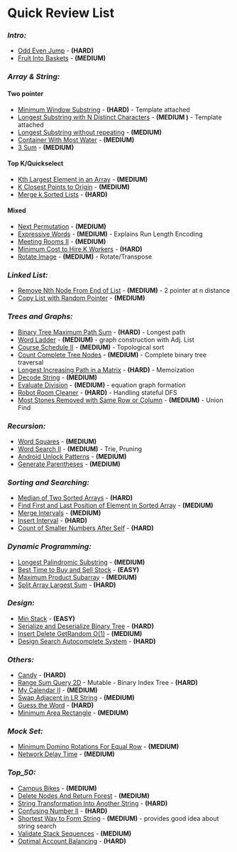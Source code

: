 # **Quick Review List**

### _**Intro:**_
* [Odd Even Jump](intro/OddEvenJump.java) - **(HARD)**
* [Fruit Into Baskets](intro/OddEvenJump.java) - **(MEDIUM)**

### _**Array & String:**_
#### **Two pointer**
* [Minimum Window Substring](arraynstring/MinimumWindowSubstring.java) - **(HARD)** - Template attached
* [Longest Substring with N Distinct Characters](arraynstring/LongestSubstrWithNDistinctChars.java) - **(MEDIUM
)** - Template attached
* [Longest Substring without repeating](arraynstring/LongestSubstringWithourRepeat.java) - **(MEDIUM)**
* [Container With Most Water](arraynstring/ContainerWithMostWater.java) - **(MEDIUM)**
* [3 Sum](arraynstring/ThreeSum.java) - **(MEDIUM)**
#### **Top K/Quickselect**
* [Kth Largest Element in an Array](arraynstring/KthLargestInArray.java) - **(MEDIUM)**
* [K Closest Points to Origin](arraynstring/KClosestPointsToOrigin.java) - **(MEDIUM)**
* [Merge k Sorted Lists](arraynstring/MergeKLists.java) - **(HARD)**
#### **Mixed**
* [Next Permutation](arraynstring/NextPermutation.java) - **(MEDIUM)**
* [Expressive Words](arraynstring/ExpressiveWords.java) - **(MEDIUM)** - Explains Run Length Encoding
* [Meeting Rooms II](arraynstring/MeetingRoomsII.java) - **(MEDIUM)**
* [Minimum Cost to Hire K Workers](arraynstring/MinCostToHireKWorkers.java) - **(HARD)**
* [Rotate Image](arraynstring/RotateImage.java) - **(MEDIUM)** - Rotate/Transpose

### _**Linked List:**_
* [Remove Nth Node From End of List](list/RemoveNthNodeFromEnd.java) - **(MEDIUM)** - 2 pointer at n distance
* [Copy List with Random Pointer](list/CopyListwithRandomPointer.java) - **(MEDIUM)**

### _**Trees and Graphs:**_
* [Binary Tree Maximum Path Sum](treesngrapsh/BinaryTreeMaxPathSum.java) - **(HARD)** - Longest path
* [Word Ladder](treesngrapsh/WordLadder.java) - **(MEDIUM)** - graph construction with Adj. List
* [Course Schedule II](treesngrapsh/CourseScheduleII.java) - **(MEDIUM)** - Topological sort
* [Count Complete Tree Nodes](treesngrapsh/CountCompleteTreeNodes.java) - **(MEDIUM)** - Complete binary tree traversal
* [Longest Increasing Path in a Matrix](treesngrapsh/LongestIncreasingPathInMatrix.java) - **(HARD)** - Memoization
* [Decode String](treesngrapsh/DecodeString.java) - **(MEDIUM)**
* [Evaluate Division](treesngrapsh/EvaluateDivision.java) - **(MEDIUM)** - equation graph formation
* [Robot Room Cleaner](treesngrapsh/RobotRoomCleaner.java) - **(HARD)** - Handling stateful DFS
* [Most Stones Removed with Same Row or Column](treesngrapsh/MostStonesRemovedWithSameRowOrColumn.java) - **(MEDIUM)** - Union Find

### _**Recursion:**_
* [Word Squares](recursion/WordSquares.java) - **(MEDIUM)**
* [Word Search II](recursion/WordSearchII.java) - **(MEDIUM)** - Trie, Pruning
* [Android Unlock Patterns](recursion/AndroidUnlockPatterns.java) - **(MEDIUM)**
* [Generate Parentheses](recursion/GenerateParenthesis.java) - **(MEDIUM)**

### _**Sorting and Searching:**_
* [Median of Two Sorted Arrays](sortnsearch/MedianOfTwoSortedArray.java) - **(HARD)**
* [Find First and Last Position of Element in Sorted Array](sortnsearch/FirstAndLastOfSortedArray.java) - **(MEDIUM)**
* [Merge Intervals](sortnsearch/MergeIntervals.java) - **(MEDIUM)**
* [Insert Interval](sortnsearch/InsertInterval.java) - **(HARD)**
* [Count of Smaller Numbers After Self](sortnsearch/CountSmallerNumAfterSelf.java) - **(HARD)**

### _**Dynamic Programming:**_
* [Longest Palindromic Substring](dp/LongestPalindromicSubstring.java) - **(MEDIUM)**
* [Best Time to Buy and Sell Stock](dp/BestTimeToBuyAndSellStock.java) - **(EASY)**
* [Maximum Product Subarray](dp/MaximumProductSubarray.java) - **(MEDIUM)**
* [Split Array Largest Sum](dp/SplitArrayLargestSum.java) - **(HARD)**

### _**Design:**_
* [Min Stack](design/MinStack.java) - **(EASY)**
* [Serialize and Deserialize Binary Tree](design/SerializeDeserializeBinaryTree.java) - **(HARD)**
* [Insert Delete GetRandom O(1)](design/InsertDeleteGetRandomInConstantTIme.java) - **(MEDIUM)**
* [Design Search Autocomplete System](design/DesignSearchAutocompleteSystem.java) - **(HARD)**

### _**Others:**_
* [Candy](others/Candy.java) - **(HARD)**
* [Range Sum Query 2D](others/RangeSumQuery2DMutable.java) - Mutable - Binary Index Tree - **(HARD)**
* [My Calendar II](others/MyCalendarII.java) - **(MEDIUM)**
* [Swap Adjacent in LR String](others/SwapAdjacentInLRString.java) - **(MEDIUM)**
* [Guess the Word](others/GuessTheWord.java) - **(HARD)**
* [Minimum Area Rectangle](others/MinimumAreaRectangle.java) - **(MEDIUM)**

### _**Mock Set:**_
* [Minimum Domino Rotations For Equal Row](ymockprep/MinimumDominoRotationsForEqualRow.java) - **(MEDIUM)**
* [Network Delay Time](ymockprep/NetworkDelayTime.java) - **(MEDIUM)**

### _**Top_50:**_
* [Campus Bikes](ztopfifty/CampusBikes.java) - **(MEDIUM)**
* [Delete Nodes And Return Forest](ztopfifty/DeleteNodesAndReturnForest.java) - **(MEDIUM)**
* [String Transformation Into Another String](ztopfifty/StringTransformsIntoAnotherString.java) - **(HARD)**
* [Confusing Number II](ztopfifty/ConfusingNumberII.java) - **(HARD)**
* [Shortest Way to Form String](ztopfifty/ShortestWayToFormString.java) - **(MEDIUM)** - provides good idea about string search
* [Validate Stack Sequences](ztopfifty/ValidateStackSequences.java) - **(MEDIUM)**
* [Optimal Account Balancing](ztopfifty/OptimalAccountBalancing.java) - **(HARD)**

